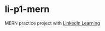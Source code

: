 # li-p1-mern

MERN practice project with [LinkedIn Learning](https://www.linkedin.com/learning/react-creer-et-heberger-un-site-full-stack-15018564)
